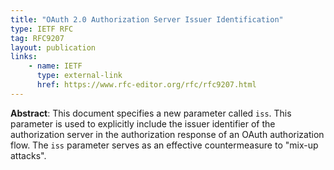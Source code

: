 ```yaml
---
title: "OAuth 2.0 Authorization Server Issuer Identification"
type: IETF RFC
tag: RFC9207
layout: publication
links:
    - name: IETF
      type: external-link
      href: https://www.rfc-editor.org/rfc/rfc9207.html
---
```


**Abstract**: This document specifies a new parameter called `iss`. This parameter is used to explicitly include the issuer identifier of the authorization server in the authorization response of an OAuth authorization flow. The `iss` parameter serves as an effective countermeasure to "mix-up attacks".
